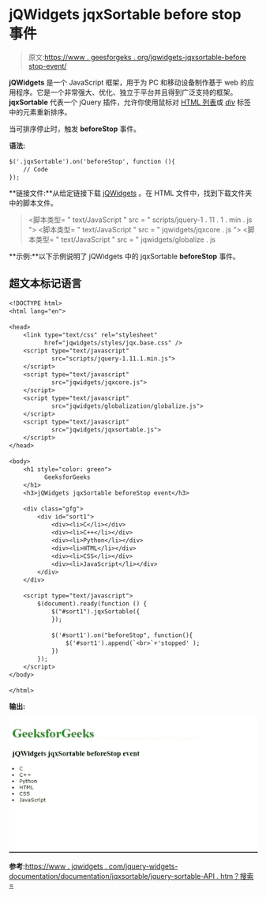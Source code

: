 # jQWidgets jqxSortable before stop 事件

> 原文:[https://www . geesforgeks . org/jqwidgets-jqxsortable-before stop-event/](https://www.geeksforgeeks.org/jqwidgets-jqxsortable-beforestop-event/)

**jQWidgets** 是一个 JavaScript 框架，用于为 PC 和移动设备制作基于 web 的应用程序。它是一个非常强大、优化、独立于平台并且得到广泛支持的框架。 **jqxSortable** 代表一个 jQuery 插件，允许你使用鼠标对 [HTML 列表](https://www.geeksforgeeks.org/html-lists/)或 [*div*](https://www.geeksforgeeks.org/div-tag-html/) 标签中的元素重新排序。

当可排序停止时，触发 **beforeStop** 事件。

**语法:**

```
$('.jqxSortable').on('beforeStop', function (){
    // Code
});  
```

**链接文件:**从给定链接下载 [jQWidgets](https://www.jqwidgets.com/download/) 。在 HTML 文件中，找到下载文件夹中的脚本文件。

> <link type="”text/css”" rel="”Stylesheet”" href="”jqwidgets/styles/jqx.base.css”">
> <脚本类型= " text/JavaScript " src = " scripts/jquery-1 . 11 . 1 . min . js "></脚本类型>
> <脚本类型= " text/JavaScript " src = " jqwidgets/jqxcore . js "></脚本类型>
> <脚本类型= " text/JavaScript " src = " jqwidgets/globalize . js

**示例:**以下示例说明了 jQWidgets 中的 jqxSortable **beforeStop** 事件。

## 超文本标记语言

```
<!DOCTYPE html>
<html lang="en">

<head>
    <link type="text/css" rel="stylesheet"
          href="jqwidgets/styles/jqx.base.css" />
    <script type="text/javascript"
            src="scripts/jquery-1.11.1.min.js">
    </script>
    <script type="text/javascript"
            src="jqwidgets/jqxcore.js">
    </script>
    <script type="text/javascript"
            src="jqwidgets/globalization/globalize.js">
    </script>
    <script type="text/javascript"
            src="jqwidgets/jqxsortable.js">
    </script>
</head>

<body>
    <h1 style="color: green">
          GeeksforGeeks
    </h1>
    <h3>jQWidgets jqxSortable beforeStop event</h3>

    <div class="gfg">
        <div id="sort1">
            <div><li>C</li></div>
            <div><li>C++</li></div>
            <div><li>Python</li></div>
            <div><li>HTML</li></div>
            <div><li>CSS</li></div>
            <div><li>JavaScript</li></div>
        </div>
    </div>

    <script type="text/javascript">
        $(document).ready(function () {
            $("#sort1").jqxSortable({
            });

            $('#sort1').on("beforeStop", function(){
                $('#sort1').append(`<br>`+'stopped' );
            })
        });
    </script>
</body>

</html>
```

**输出:**

![](img/098eb427693065ff75aa15329559caf7.png)

**参考:**[https://www . jqwidgets . com/jquery-widgets-documentation/documentation/jqxsortable/jquery-sortable-API . htm？搜索=](https://www.jqwidgets.com/jquery-widgets-documentation/documentation/jqxsortable/jquery-sortable-api.htm?search=)